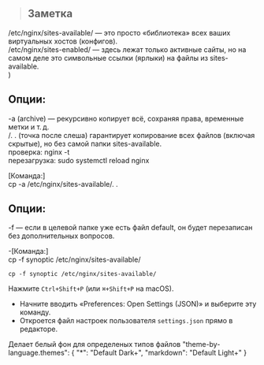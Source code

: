 > ## Заметка

/etc/nginx/sites-available/ — это просто «библиотека» всех ваших виртуальных хостов (конфигов).\
/etc/nginx/sites-enabled/ — здесь лежат только активные сайты, но на самом деле это символьные ссылки (ярлыки) на файлы из sites-available.\
)

## Опции:

-a (archive) — рекурсивно копирует всё, сохраняя права, временные метки и т. д.\
/. . (точка после слеша) гарантирует копирование всех файлов (включая скрытые), но без самой папки sites-available.\
проверка: nginx -t\
перезагрузка: sudo systemctl reload nginx

\[Команда:]\
cp -a /etc/nginx/sites-available/. .

## Опции:

-f — если в целевой папке уже есть файл default, он будет перезаписан без дополнительных вопросов.

-\[Команда:]\
cp -f synoptic /etc/nginx/sites-available/

```
cp -f synoptic /etc/nginx/sites-available/

```

Нажмите `Ctrl+Shift+P` (или `⌘+Shift+P` на macOS).

&#x20;

* Начните вводить «Preferences: Open Settings (JSON)» и выберите эту команду.
* Откроется файл настроек пользователя `settings.json` прямо в редакторе.

Делает белый фон для определеных типов файлов
"theme-by-language.themes": {
"\*": "Default Dark+",
"markdown": "Default Light+"
}
